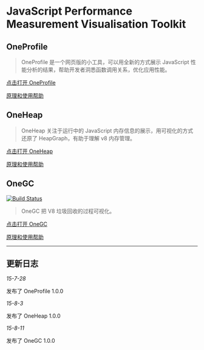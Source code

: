 # JavaScript Performance Measurement Visualisation Toolkit

## OneProfile

> OneProfile 是一个网页版的小工具，可以用全新的方式展示 JavaScript 性能分析的结果，帮助开发者洞悉函数调用关系，优化应用性能。

[点击打开 OneProfile](//longtian.github.io/javascript_performance_measurement/cpuprofile_topology/)

[原理和使用帮助](./cpuprofile_topology/README.md)

## OneHeap

> OneHeap 关注于运行中的 JavaScript 内存信息的展示，用可视化的方式还原了 HeapGraph，有助于理解 v8 内存管理。

[点击打开 OneHeap](//longtian.github.io/javascript_performance_measurement/heap_snapshot/)

[原理和使用帮助](./heap_snapshot/README.md)

## OneGC

[![Build Status](https://travis-ci.org/wyvernnot/javascript_performance_measurement.svg?branch=gh-pages)](https://travis-ci.org/wyvernnot/javascript_performance_measurement)

> OneGC 把 V8 垃圾回收的过程可视化。

[点击打开 OneGC](//longtian.github.io/javascript_performance_measurement/garbage_collector/public)

[原理和使用帮助](./garbage_collector/README.md)

------------------

## 更新日志

*15-7-28*

发布了 OneProfile 1.0.0

*15-8-3*

发布了 OneHeap 1.0.0

*15-8-11*

发布了 OneGC 1.0.0
